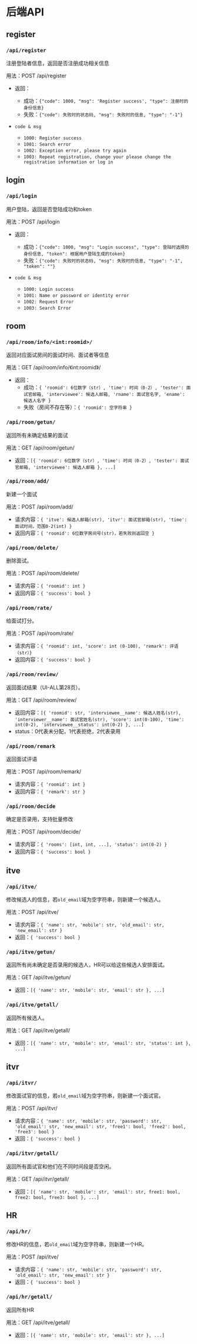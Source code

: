 # 后端API

## register

### `/api/register`

注册登陆者信息，返回是否注册成功相关信息

用法：POST /api/register

- 返回：
  - 成功：`{"code": 1000, "msg": 'Register success', "type": 注册时的身份信息}`
  - 失败：`{"code": 失败时的状态码, "msg": 失败时的信息, "type": "-1"}`

- `code & msg`
  - `1000: Register success`
  - `1001: Search error`
  - `1002: Exception error, please try again`
  - `1003: Repeat registration, change your please change the registration information or log in`

## login

### `/api/login`

用户登陆，返回是否登陆成功和token

用法：POST /api/login

- 返回：
  - 成功：`{"code": 1000, "msg": "Login success", "type": 登陆时选择的身份信息, "token": 根据用户登陆生成的token}`
  - 失败：`{"code": 失败时的状态码, "msg": 失败时的信息, "type": "-1", "token": ""}`

- `code & msg`
  - `1000: Login success`
  - `1001: Name or password or identity error`
  - `1002: Request Error`
  - `1003: Search Error`

## room

### `/api/room/info/<int:roomid>/`

返回对应面试房间的面试时间、面试者等信息

用法：GET /api/room/info/《int:roomid》/
- 返回：
    - 成功：`{ 'roomid': 6位数字（str）, 'time': 时间（0-2）, 'tester': 面试官邮箱, 'interviewee': 候选人邮箱, 'rname': 面试官名字, 'ename': 候选人名字 }`
    - 失败（房间不存在等）：`{ 'roomid': 空字符串 }`

### `/api/room/getun/`

返回所有未确定结果的面试

用法：GET /api/room/getun/
- 返回：`[{ 'roomid': 6位数字（str）, 'time': 时间（0-2）, 'tester': 面试官邮箱, 'interviewee': 候选人邮箱 }, ...]`

### `/api/room/add/`

新建一个面试

用法：POST /api/room/add/
- 请求内容：`{ 'itve': 候选人邮箱(str), 'itvr': 面试官邮箱(str), 'time': 面试时间，范围0-2(int) }`
- 返回内容：`{ 'roomid': 6位数字房间号(str)，若失败则返回空 }`

### `/api/room/delete/`
删除面试。

用法：POST /api/room/delete/
- 请求内容：`{ 'roomid': int }`
- 返回内容：`{ 'success': bool }`

### `/api/room/rate/`
给面试打分。

用法：POST /api/room/rate/
- 请求内容：`{ 'roomid': int, 'score': int (0-100), 'remark': 评语（str）}`
- 返回内容：`{ 'success': bool }`

### `/api/room/review/`
返回面试结果（UI-ALL第28页）。

用法：GET /api/room/review/
- 返回内容：`[{ 'roomid': str, 'interviewee__name': 候选人姓名(str), 'interviewer__name': 面试官姓名(str), 'score': int(0-100), 'time': int(0-2), 'interviewee__status': int(0-2) }, ...]`
- status：0代表未分配，1代表拒绝，2代表录用

### `/api/room/remark`
返回面试评语

用法：POST /api/room/remark/
- 请求内容：`{ 'roomid': int }`
- 返回内容：`{ 'remark': str }`

### `/api/room/decide`
确定是否录用，支持批量修改

用法：POST /api/room/decide/
- 请求内容：`{ 'rooms': [int, int, ...], 'status': int(0-2) }`
- 返回内容：`{ 'success': bool }`

## itve

### `/api/itve/`
修改候选人的信息，若`old_email`域为空字符串，则新建一个候选人。

用法：POST /api/itve/
- 请求内容：`{ 'name': str, 'mobile': str, 'old_email': str, 'new_email': str }`
- 返回：`{ 'success': bool }`


### `/api/itve/getun/`
返回所有尚未确定是否录用的候选人，HR可以给这些候选人安排面试。

用法：GET /api/itve/getun/
- 返回：`[{ 'name': str, 'mobile': str, 'email': str }, ...]`

### `/api/itve/getall/`
返回所有候选人。

用法：GET /api/itve/getall/
- 返回：`[{ 'name': str, 'mobile': str, 'email': str, 'status': int }, ...]`

## itvr

### `/api/itvr/`
修改面试官的信息，若`old_email`域为空字符串，则新建一个面试官。

用法：POST /api/itvr/
- 请求内容：`{ 'name': str, 'mobile': str, 'password': str, 'old_email': str, 'new_email': str, 'free1': bool, 'free2': bool, 'free3': bool }`
- 返回：`{ 'success': bool }`


### `/api/itvr/getall/`
返回所有面试官和他们在不同时间段是否空闲。

用法：GET /api/itvr/getall/
- 返回：`[{ 'name': str, 'mobile': str, 'email': str, free1: bool, free2: bool, free3: bool }, ...]`

## HR

### `/api/hr/`
修改HR的信息，若`old_email`域为空字符串，则新建一个HR。

用法：POST /api/itve/
- 请求内容：`{ 'name': str, 'mobile': str, 'password': str, 'old_email': str, 'new_email': str }`
- 返回：`{ 'success': bool }`

### `/api/hr/getall/`
返回所有HR

用法：GET /api/itve/getall/
- 返回：`[{ 'name': str, 'mobile': str, 'email': str }, ...]`